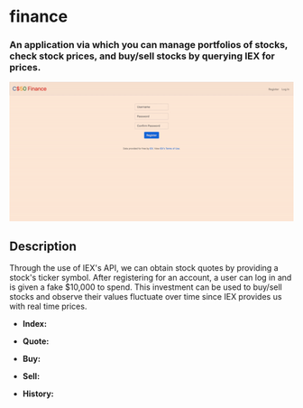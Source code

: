 # finance
### An application via which you can manage portfolios of stocks, check stock prices, and buy/sell stocks by querying IEX for prices.

<p align="center">
  <img src="/static/finance.gif" alt="finance_gif" />
</p>

## Description

Through the use of IEX's API, we can obtain stock quotes by providing a stock's ticker symbol. After registering for an account, a user can log in and is given a fake $10,000 to spend. This investment can be used to buy/sell stocks and observe their values fluctuate over time since IEX provides us with real time prices.

* **Index:** 

* **Quote:** 

* **Buy:** 

* **Sell:** 


* **History:** 
